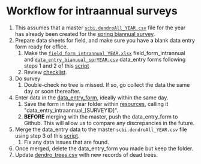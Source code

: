 # Workflow for intraannual surveys

1. This assumes that a master [`scbi.dendroAll_YEAR.csv`](https://github.com/SCBI-ForestGEO/Dendrobands/tree/master/data) file for the year has already been created for the [spring biannual survey](https://github.com/SCBI-ForestGEO/Dendrobands/blob/update-workflows/resources/workflow_springbiannual_survey.md).
1. Prepare data sheets for field, and make sure you have a blank data entry form ready for office.
    1. Make the [`field_form_intrannual_YEAR.xlsx`](https://github.com/SCBI-ForestGEO/Dendrobands/tree/master/resources/field_forms) field_form_intrannual and [`data_entry_bianuual_sprYEAR.csv`](https://github.com/SCBI-ForestGEO/Dendrobands/tree/master/resources/data_entry_forms) data_entry forms following steps 1 and 2 of this [script](https://github.com/SCBI-ForestGEO/Dendrobands/blob/master/Rscripts/survey_forms/intraannual_survey.R)
    1. Review [checklist](https://github.com/SCBI-ForestGEO/Dendrobands/tree/master/resources/field_forms).
2. Do survey
    1. Double-check no tree is missed. If so, go collect the data the same day or soon thereafter.
3. Enter data in the [data_entry_form](https://github.com/SCBI-ForestGEO/Dendrobands/tree/master/resources/data_entry_forms), ideally within the same day.
    1. Save the form in the year folder within [resources](https://github.com/SCBI-ForestGEO/Dendrobands/tree/master/resources/data_entry_forms), calling it "data_entry_intraannual_[SURVEYID]".
    1. **BEFORE** merging with the master, push the data_entry_form to Github. This will allow us to compare any discrepancies in the future.
4. Merge the data_entry data to the master `scbi.dendroAll_YEAR.csv` file using step 3 of this [script](https://github.com/SCBI-ForestGEO/Dendrobands/blob/master/Rscripts/survey_forms/intraannual_survey.R).
    1. Fix any data issues that are found.
5. Once merged, delete the data_entry_form you made but keep the folder.
6. Update [dendro_trees.csv](https://github.com/SCBI-ForestGEO/Dendrobands/blob/master/data/dendro_trees.csv) with new records of dead trees.